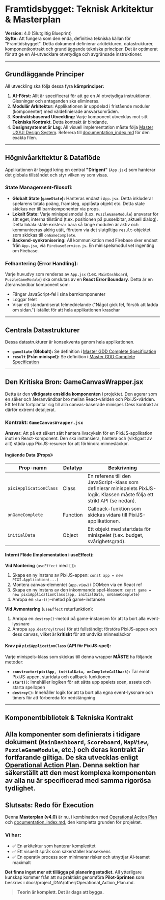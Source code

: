 # Framtidsbygget: Teknisk Arkitektur & Masterplan

**Version:** 4.0 (Slutgiltig Blueprint)  
**Syfte:** Att fungera som den enda, definitiva tekniska källan för "Framtidsbygget". Detta dokument definierar arkitekturen, datastrukturer, komponentkontrakt och grundläggande tekniska principer. Det är optimerat för att ge en AI-utvecklare otvetydiga och avgränsade instruktioner.

---

## Grundläggande Principer
All utveckling ska följa dessa fyra **kärnprinciper:**

1. **AI-Först:** Allt är specificerat för att ge en AI otvetydiga instruktioner. Gissningar och antaganden ska elimineras.
2. **Modulär Arkitektur:** Applikationen är uppdelad i fristående moduler (komponenter) med väldefinierade ansvarsområden.
3. **Kontraktsbaserad Utveckling:** Varje komponent utvecklas mot sitt **Tekniska Kontrakt**. Detta kontrakt är bindande.
4. **Designsystemet är Lag:** All visuell implementation måste följa [Master UX/UI Design System](../UX/Master_UX_UI_Design_System.md). Referera till [documentation_index.md](../../../documentation_index.md) för den exakta filen.
---

## Högnivåarkitektur & Dataflöde
Applikationen är byggd kring en central **"Dirigent"** (`App.jsx`) som hanterar det globala tillståndet och styr vilken vy som visas.

### State Management-filosofi:

- **Globalt State (`gameState`):** Hanteras endast i `App.jsx`. Detta inkluderar spelarens totala poäng, framsteg, upplåsta objekt etc. Detta state skickas ner till barnkomponenter via props.
- **Lokalt State:** Varje minispelsmodul (t.ex. `PuzzleGameModule`) ansvarar för sitt eget, interna tillstånd (t.ex. positionen på pusselbitar, aktuell dialog). Detta lokala state existerar bara så länge modulen är aktiv och kommuniceras aldrig utåt, förutom via det slutgiltiga `result`-objektet som skickas till `onGameComplete`.
- **Backend-synkronisering:** All kommunikation med Firebase sker endast från `App.jsx`, via `FirebaseService.js`. En minispelsmodul vet ingenting om Firebase.
### Felhantering (Error Handling):
Varje huvudvy som renderas av `App.jsx` (t.ex. `MainDashboard`, `PuzzleGameModule`) ska omslutas av en **React Error Boundary**. Detta är en återanvändbar komponent som:
- Fångar JavaScript-fel i sina barnkomponenter
- Loggar felet
- Visar ett standardiserat felmeddelande ("Något gick fel, försök att ladda om sidan.") istället för att hela applikationen kraschar
---

## Centrala Datastrukturer
Dessa datastrukturer är konsekventa genom hela applikationen.

- **`gameState` (Globalt):** Se definition i [Master GDD Complete Specification](../game_design/Master_GDD_Complete_Specification.md)
- **`result` (Från minispel):** Se definition i [Master GDD Complete Specification](../game_design/Master_GDD_Complete_Specification.md)
---

## Den Kritiska Bron: GameCanvasWrapper.jsx
Detta är den **viktigaste enskilda komponenten** i projektet. Den agerar som en säker och återanvändbar bro mellan React-världen och PixiJS-världen. Ett fel här fortplantar sig till alla canvas-baserade minispel. Dess kontrakt är därför extremt detaljerat.

### Kontrakt: `GameCanvasWrapper.jsx`
**Ansvar:** Att på ett säkert sätt hantera livscykeln för en PixiJS-applikation inuti en React-komponent. Den ska instansiera, hantera och (viktigast av allt) städa upp PixiJS-resurser för att förhindra minnesläckor.

#### Ingående Data (Props):

| Prop-namn | Datatyp | Beskrivning |
|-----------|---------|-------------|
| `pixiApplicationClass` | Class | En referens till den JavaScript-klass som definierar minispelets PixiJS-logik. Klassen måste följa ett strikt API (se nedan). |
| `onGameComplete` | Function | Callback-funktion som skickas vidare till PixiJS-applikationen. |
| `initialData` | Object | Ett objekt med startdata för minispelet (t.ex. budget, svårighetsgrad). |
#### Internt Flöde (Implementation i useEffect):

**Vid Montering** (`useEffect` med `[]`):
1. Skapa en ny instans av PixiJS-appen: `const app = new PIXI.Application(...)`
2. Montera canvas-elementet (`app.view`) i DOM:en via en React ref
3. Skapa en ny instans av den inkommande spel-klassen: `const game = new pixiApplicationClass(app, initialData, onGameComplete)`
4. Anropa en `start()`-metod på game-instansen

**Vid Avmontering** (`useEffect` returfunktion):
1. Anropa en `destroy()`-metod på game-instansen för att ta bort alla event-lyssnare
2. Anropa `app.destroy(true)` för att fullständigt förstöra PixiJS-appen och dess canvas, vilket är **kritiskt** för att undvika minnesläckor
#### Krav på `pixiApplicationClass` (API för PixiJS-spel):

Varje minispels-klass som skickas till denna wrapper **MÅSTE** ha följande metoder:

- **`constructor(pixiApp, initialData, onCompleteCallback)`:** Tar emot PixiJS-appen, startdata och callback-funktionen
- **`start()`:** Innehåller logiken för att sätta upp spelets scen, assets och starta spellopen
- **`destroy()`:** Innehåller logik för att ta bort alla egna event-lyssnare och timers för att förbereda för nedstängning
---

## Komponentbibliotek & Tekniska Kontrakt
Alla komponenter som definierats i tidigare dokument (`MainDashboard`, `Scoreboard`, `MapView`, `PuzzleGameModule`, etc.) och deras kontrakt är fortfarande giltiga. De ska utvecklas enligt [Operational Action Plan](../other/Operational_Action_Plan.md). Denna sektion har säkerställt att den mest komplexa komponenten av alla nu är specificerad med samma rigorösa tydlighet.
---

## Slutsats: Redo för Execution
Denna **Masterplan (v4.0)** är nu, i kombination med [Operational Action Plan](../other/Operational_Action_Plan.md) och [documentation_index.md](../../../documentation_index.md), den kompletta grunden för projektet. 

### Vi har:
- ✅ En arkitektur som hanterar komplexitet
- ✅ Ett visuellt språk som säkerställer konsekvens  
- ✅ En operativ process som minimerar risker och utnyttjar AI-teamet maximalt

**Det finns inget mer att tillägga på planeringsstadiet.** All ytterligare kunskap kommer från att nu praktiskt genomföra **Pilot-Sprinten** som beskrivs i docs/project_DNA/other/Operational_Action_Plan.md. 

> **Teorin är komplett. Det är dags att bygga.**
